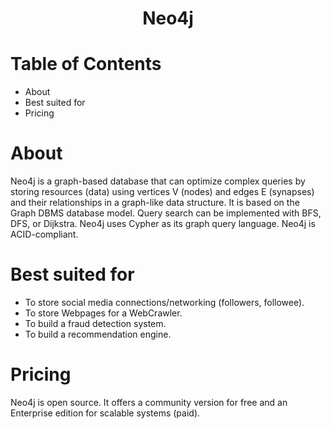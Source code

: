 <div align='center'>
  <h1>Neo4j</h1>
</div>

# Table of Contents

- About
- Best suited for
- Pricing

# About

Neo4j is a graph-based database that can optimize complex queries by storing resources (data) using vertices V (nodes) and edges E (synapses) and their relationships in a graph-like data structure. It is based on the Graph DBMS database model. Query search can be implemented with BFS, DFS, or Dijkstra. Neo4j uses Cypher as its graph query language. Neo4j is ACID-compliant.

# Best suited for

- To store social media connections/networking (followers, followee). 
- To store Webpages for a WebCrawler.
- To build a fraud detection system.
- To build a recommendation engine.

# Pricing

Neo4j is open source. It offers a community version for free and an Enterprise edition for scalable systems (paid).
